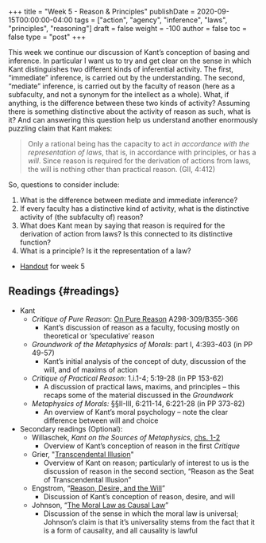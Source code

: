 +++
title = "Week 5 - Reason & Principles"
publishDate = 2020-09-15T00:00:00-04:00
tags = ["action", "agency", "inference", "laws", "principles", "reasoning"]
draft = false
weight = -100
author = false
toc = false
type = "post"
+++

This week we continue our discussion of Kant’s conception of basing and inference. In
particular I want us to try and get clear on the sense in which Kant distinguishes
two different kinds of inferential activity. The first, “immediate” inference, is
carried out by the understanding. The second, “mediate” inference, is carried out by
the faculty of reason (here as a subfaculty, and not a synonym for the intellect as a
whole). What, if anything, is the difference between these two kinds of activity?
Assuming there is something distinctive about the activity of reason as such, what is
it? And can answering this question help us understand another enormously puzzling
claim that Kant makes:

> Only a rational being has the capacity to act _in accordance with the representation
> of laws_, that is, in accordance with principles, or has a _will_. Since reason is
> required for the derivation of actions from laws, the will is nothing other than
> practical reason. (GII, 4:412)

So, questions to consider include:

1.  What is the difference between mediate and immediate inference?
2.  If every faculty has a distinctive kind of activity, what is the distinctive
    activity of (the subfaculty of) reason?
3.  What does Kant mean by saying that reason is required for the derivation of action
    from laws? Is this connected to its distinctive function?
4.  What is a principle? Is it the representation of a law?

<!--listend-->

-   [Handout](/materials/handouts/5-kant-principles.pdf) for week 5


## Readings {#readings}

-   Kant
    -   _Critique of Pure Reason_: [On Pure Reason](/materials/readings/kant-pure-reason.pdf) A298-309/B355-366
        -   Kant’s discussion of reason as a faculty, focusing mostly on theoretical or
            ‘speculative’ reason
    -   _Groundwork of the Metaphysics of Morals_: part I, 4:393-403 (in PP 49-57)
        -   Kant’s initial analysis of the concept of duty, discussion of the will, and of
            maxims of action
    -   _Critique of Practical Reason_: 1.i.1-4; 5:19-28 (in PP 153-62)
        -   A discussion of practical laws, maxims, and principles – this recaps some of
            the material discussed in the _Groundwork_
    -   _Metaphysics of Morals:_ §§II-III, 6:211-14, 6:221-28 (in PP 373-82)
        -   An overview of Kant’s moral psychology – note the clear difference between
            will and choice
-   Secondary readings (Optional):
    -   Willaschek, _Kant on the Sources of Metaphysics_, [chs. 1-2](/materials/readings/willaschek-reason.pdf)
        -   Overview of Kant’s conception of reason in the first _Critique_
    -   Grier, "[Transcendental Illusion](/materials/readings/grier-reason.pdf)"
        -   Overview of Kant on reason; particularly of interest to us is the discussion
            of reason in the second section, “Reason as the Seat of Transcendental Illusion”
    -   Engstrom, “[Reason, Desire, and the Will](/materials/readings/engstrom-reason.pdf)”
        -   Discussion of Kant’s conception of reason, desire, and will
    -   Johnson, “[The Moral Law as Causal Law](/materials/readings/johnson-causal-will.pdf)”
        -   Discussion of the sense in which the moral law is universal; Johnson’s claim
            is that it’s universality stems from the fact that it is a form of causality,
            and all causality is lawful

